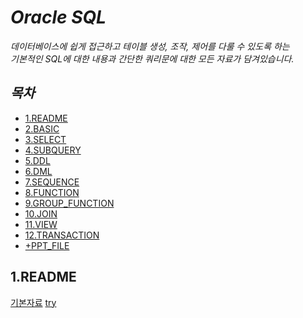 # **_Oracle SQL_**

_데이터베이스에 쉽게 접근하고 테이블 생성, 조작, 제어를 다룰 수 있도록 하는  <br>
기본적인 SQL에 대한 내용과 간단한 쿼리문에 대한 모든 자료가 담겨있습니다._

## **_목차_**

 - [1.README](#1.README)
 - [2.BASIC](#2.BASIC)
 - [3.SELECT](#3.SELECT)
 - [4.SUBQUERY](#4.SUBQUERY)
 - [5.DDL](#5.DDL)
 - [6.DML](#6.DML)
 - [7.SEQUENCE](#7.SEQUENCE)
 - [8.FUNCTION](#8.FUNCTION)
 - [9.GROUP_FUNCTION](#9.GROUP_FUNCTION)
 - [10.JOIN](#10.JOIN)
 - [11.VIEW](#11.VIEW)
 - [12.TRANSACTION](#12.TRANSACTION)
 - [+PPT_FILE](#+PPT_FILE)




## 1.README

[기본자료](./doc/)
[try](./chap02_SQL_basic)



